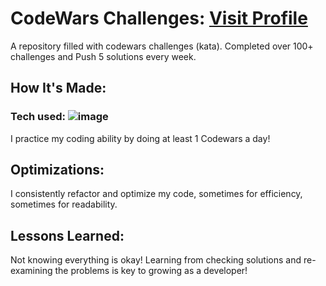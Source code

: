 # CodeWars Challenges: [Visit Profile](https://www.codewars.com/users/rkvsn315)
A repository filled with codewars challenges (kata). Completed over 100+ challenges and Push 5 solutions every week.

## How It's Made:
### Tech used: ![image](https://user-images.githubusercontent.com/97326460/228950761-09726b78-249d-4d39-aed1-b1219efb402c.png)

I practice my coding ability by doing at least 1 Codewars a day!

## Optimizations:
I consistently refactor and optimize my code, sometimes for efficiency, sometimes for readability.

## Lessons Learned:
Not knowing everything is okay! Learning from checking solutions and re-examining the problems is key to growing as a developer!
